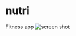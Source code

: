 # nutri
Fitness app
![screen shot](https://user-images.githubusercontent.com/93947154/268332171-36a98e58-d519-4639-aeed-e1d82bad2a12.png)
